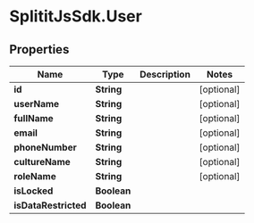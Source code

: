 # SplititJsSdk.User

## Properties

Name | Type | Description | Notes
------------ | ------------- | ------------- | -------------
**id** | **String** |  | [optional] 
**userName** | **String** |  | [optional] 
**fullName** | **String** |  | [optional] 
**email** | **String** |  | [optional] 
**phoneNumber** | **String** |  | [optional] 
**cultureName** | **String** |  | [optional] 
**roleName** | **String** |  | [optional] 
**isLocked** | **Boolean** |  | 
**isDataRestricted** | **Boolean** |  | 


